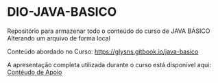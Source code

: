 # DIO-JAVA-BASICO
Repositório para armazenar todo o conteúdo do curso de JAVA BÁSICO
Alterando um arquivo de forma local

Conteúdo abordado no Curso: https://glysns.gitbook.io/java-basico

A apresentação completa utilizada durante o curso está disponível aqui: [Contéudo de Apoio](https://docs.google.com/presentation/d/1UCNtQfyKPnei-1Xs_pVyku8CPEMXRPbc/edit?usp=sharing&ouid=105300330738120646134&rtpof=true&sd=true)
